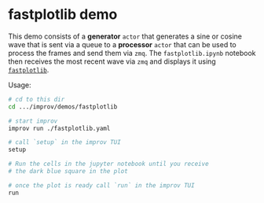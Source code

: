 # fastplotlib demo

This demo consists of a **generator** `actor` that generates a sine or cosine wave that is sent via a queue to a **processor** `actor` that can be used to process the frames and send them via `zmq`. The `fastplotlib.ipynb` notebook then receives the most recent wave via `zmq` and displays it using [`fastplotlib`](https://github.com/fastplotlib/fastplotlib/).

Usage:

```bash
# cd to this dir
cd .../improv/demos/fastplotlib

# start improv
improv run ./fastplotlib.yaml

# call `setup` in the improv TUI
setup

# Run the cells in the jupyter notebook until you receive
# the dark blue square in the plot

# once the plot is ready call `run` in the improv TUI
run
```
